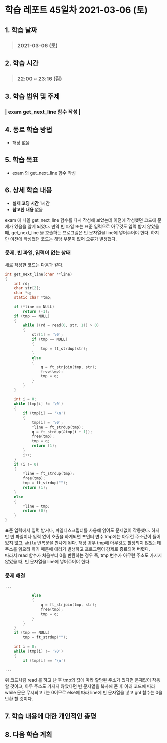 # 학습 레포트 45일차 2021-03-06 (토)

## 1. 학습 날짜
> ### 2021-03-06 (토)

## 2. 학습 시간
> ### 22:00 ~ 23:16 (집)

## 3. 학습 범위 및 주제
### | exam get_next_line 함수 작성 |

## 4. 동료 학습 방법
- 해당 없음

## 5. 학습 목표
- exam 의 get_next_line 함수 작성

## 6. 상세 학습 내용
- **실제 코딩 시간** 1시간
- **참고한 내용** 없음

exam 에 나올 get_next_line 함수를 다시 작성해 보았는데 이전에 작성했던 코드에 문제가 있음을 알게 되었다. 만약 빈 파일 또는 표준 입력으로 아무것도 입력 받지 않았을 때, get_next_line 을 호출하는 프로그램은 빈 문자열을 line에 넣어주어야 한다. 하지만 이전에 작성했던 코드는 해당 부분이 없어 오류가 발생했다.

### 문제. 빈 파일, 입력이 없는 상태
새로 작성한 코드는 다음과 같다.
```c
int get_next_line(char **line)
{
    int rd;
    char str[2];
    char *q;
    static char *tmp;
    
    if (*line == NULL)
        return (-1);
    if (tmp == NULL)
    {
        while ((rd = read(0, str, 1)) > 0)
        {
            str[1] = '\0';
            if (tmp == NULL)
            {
                tmp = ft_strdup(str);
            }
            else
            {
                q = ft_strjoin(tmp, str);
                free(tmp);
                tmp = q;
            }
        }
    }
    
    int i = 0;
    while (tmp[i] != '\0')
    {
        if (tmp[i] == '\n')
        {
            tmp[i] = '\0';
            *line = ft_strdup(tmp);
            q = ft_strdup(&tmp[i + 1]);
            free(tmp);
            tmp = q;
            return (1);
        }
        i++;
    }
    if (i != 0)
    {
        *line = ft_strdup(tmp);
        free(tmp);
        tmp = ft_strdup("");
        return (1);
    }
    else
    {
        *line = tmp;
        return (0);
    }
}
```
표준 입력에서 입력 받거나, 파일디스크립터를 사용해 읽어도 문제없이 작동했다. 하지만 빈 파일이나 입력 없이 호출을 하게되면 포인터 변수 tmp에는 아무런 주소값이 들어있지 않고, `while` 반복문을 만나게 된다. 해당 경우 tmp에 아무것도 할당되지 않았는데 주소를 읽으려 하기 때문에 에러가 발생하고 프로그램이 강제로 종료되어 버렸다.\
따라서 read 함수가 처음부터 0을 반환하는 경우 즉, tmp 변수가 아무런 주소도 가지지 않았을 때, 빈 문자열을 line에 넣어주어야 한다.

### 문제 해결

```c
...

            else
            {
                q = ft_strjoin(tmp, str);
                free(tmp);
                tmp = q;
            }
        }
    }
    if (tmp == NULL)
        tmp = ft_strdup("");
    
    int i = 0;
    while (tmp[i] != '\0')
    {
        if (tmp[i] == '\n')
        
...
```
위 코드처럼 read 를 하고 난 후 tmp의 값에 따라 할당된 주소가 있다면 문제없이 작동할 것이고, 아무 주소도 가지지 않았다면 빈 문자열을 복사해 준 후 아래 코드에 따라 while 문은 무시되고 i 는 0이므로 else에 따라 line에 빈 문자열을 넣고 gnl 함수는 0을 반환 할 것이다.

## 7. 학습 내용에 대한 개인적인 총평

## 8. 다음 학습 계획
